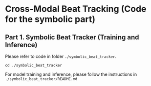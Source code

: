 # Cross-Modal Beat Tracking (Code for the symbolic part)


## Part 1. Symbolic Beat Tracker (Training and Inference)

Please refer to code in folder `./symbolic_beat_tracker`.

    cd ./symbolic_beat_tracker

For model training and inference, please follow the instructions in `./symbolic_beat_tracker/README.md`
